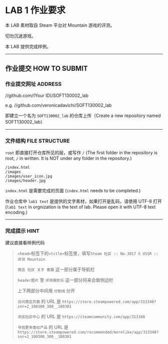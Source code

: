 LAB 1 作业要求
==========
本 LAB 素材取自 Steam 平台对 Mountain 游戏的评测。

切勿沉迷游戏。

本 LAB 提供完成样例。

-------------------

## 作业提交 HOW TO SUBMIT
### 作业提交网址 ADDRESS
//github.com/(Your ID)/SOFT130002_lab

e.g. //github.com/veronicadavichi/SOFT130002_lab

即建立一个名为 `SOFT130002_lab` 的仓库上传（Create a new repository named SOFT130002_lab）

-------------------

### 文件结构 FILE STRUCTURE
`root` 即直接打开仓库所见的层，或写作 `/` (The first folder in the repository is root, `/` in written. It is NOT under any folder in the repository.)

```
/index.html
/images
/images/user_icon.jpg
/images/header.jpg
```

`index.html` 是需要完成的页面 (`index.html` needs to be completed.)

作业仓库中 `lab1 text` 是提供的文字素材，如果打开是乱码，请使用 UTF-8 打开 (`lab1 text` in orgnization is the text of lab. Please open it with UTF-8 text encoding.)

-------------------

### 完成提示 HINT
建议直接看样例代码

>`<head>`标签下的`<title>`标签里，填写`Steam 社区 :: No.3017 ∈ USSR :: 评测 Mountain`
>
> `商店 社区 关于 客服` 这一部分属于导航栏
>
> `header图片` 至 `评测很欢乐` 这一部分将来会做侧边栏
>
> 上下两部分中间用 `分割线` 分开
>
> `访问商店页面` 的 URL 是 `https://store.steampowered.com/app/313340?snr=2_100300_300__100301`
>
>`浏览社区中心` 的 URL 是 `https://steamcommunity.com/app/313340`
>
>`寻找更多类似产品` 的 URL 是 `https://store.steampowered.com/recommended/morelike/app/313340?snr=2_100300_300__100301`
